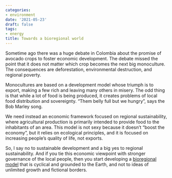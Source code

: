 ```yaml
---
categories:
- environment
date: '2021-05-23'
draft: false
tags:
- energy
title: Towards a bioregional world
---
```

Sometime ago there was a huge debate in Colombia about the promise of avocado crops to foster economic development. The debate missed the point that it does not matter which crop becomes the next big monoculture. The consequences are deforestation, environmental destruction, and regional poverty. 

Monocultures are based on a development model whose triumph is to export, making a few rich and leaving many others in misery. The odd thing is that while a lot of food is being produced, it creates problems of local food distribution and sovereignty. “Them belly full but we hungry”, says the Bob Marley song. 

We need instead an economic framework focused on regional sustainability, where agricultural production is primarily intended to provide food to the inhabitants of an area. This model is not sexy because it doesn’t “boost the economy”, but it relies on ecological principles, and it is focused on increasing people’s quality of life, not exports.

So, I say no to sustainable development and a big yes to regional sustainability. And if you tie this economic viewpoint with stronger governance of the local people, then you start developing a [bioregional model](https://en.wikipedia.org/wiki/Bioregionalism) that is cyclical and grounded to the Earth, and not to ideas of unlimited growth and fictional borders.
